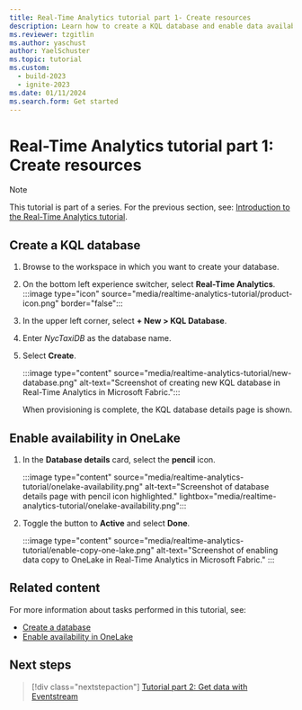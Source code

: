 ```yaml
---
title: Real-Time Analytics tutorial part 1- Create resources
description: Learn how to create a KQL database and enable data availability in Microsoft Fabric.
ms.reviewer: tzgitlin
ms.author: yaschust
author: YaelSchuster
ms.topic: tutorial
ms.custom:
  - build-2023
  - ignite-2023
ms.date: 01/11/2024
ms.search.form: Get started
---
```

# Real-Time Analytics tutorial part 1: Create resources

> [!NOTE]
> This tutorial is part of a series. For the previous section, see: [Introduction to the Real-Time Analytics tutorial](tutorial-introduction.md).

## Create a KQL database

1. Browse to the workspace in which you want to create your database.
1. On the bottom left experience switcher, select **Real-Time Analytics**. :::image type="icon" source="media/realtime-analytics-tutorial/product-icon.png" border="false":::

1. In the upper left corner, select **+ New > KQL Database**.
1. Enter *NycTaxiDB* as the database name.
1. Select **Create**.

    :::image type="content" source="media/realtime-analytics-tutorial/new-database.png" alt-text="Screenshot of creating new KQL database in Real-Time Analytics in Microsoft Fabric.":::

    When provisioning is complete, the KQL database details page is shown.

## Enable availability in OneLake

1. In the **Database details** card, select the **pencil** icon.

    :::image type="content" source="media/realtime-analytics-tutorial/onelake-availability.png" alt-text="Screenshot of database details page with pencil icon highlighted." lightbox="media/realtime-analytics-tutorial/onelake-availability.png":::

1. Toggle the button to **Active** and select **Done**.

    :::image type="content" source="media/realtime-analytics-tutorial/enable-copy-one-lake.png" alt-text="Screenshot of enabling data copy to OneLake in Real-Time Analytics in Microsoft Fabric." :::

## Related content

For more information about tasks performed in this tutorial, see:

* [Create a database](create-database.md)
* [Enable availability in OneLake](one-logical-copy.md#enable-availability-in-onelake)

## Next steps

> [!div class="nextstepaction"]
> [Tutorial part 2: Get data with Eventstream](tutorial-2-event-streams.md)
